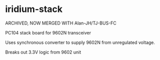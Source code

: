 # iridium-stack

ARCHIVED, NOW MERGED WITH Alan-JH/TJ-BUS-FC

PC104 stack board for 9602N transceiver

Uses synchronous converter to supply 9602N from unregulated voltage.

Breaks out 3.3V logic from 9602 unit
